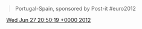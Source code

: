 > Portugal\-Spain, sponsored by Post\-it \#euro2012

<img src="../../media/tweet.ico" width="12" /> [Wed Jun 27 20:50:19 +0000 2012](https://twitter.com/DromerDenker/status/218083863283503104)